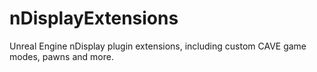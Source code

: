 # nDisplayExtensions

Unreal Engine nDisplay plugin extensions, including custom CAVE game modes, pawns and more.